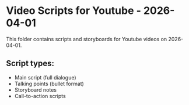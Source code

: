 # Video Scripts for Youtube - 2026-04-01

This folder contains scripts and storyboards for Youtube videos on 2026-04-01.

## Script types:
- Main script (full dialogue)
- Talking points (bullet format)
- Storyboard notes
- Call-to-action scripts
